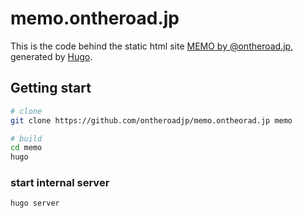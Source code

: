 # memo.ontheroad.jp

This is the code behind the static html site [MEMO by @ontheroad.jp](https://ontheroadjp.github.com), generated by [Hugo](http://hugo.spf13.com).

## Getting start

```bash
# clone
git clone https://github.com/ontheroadjp/memo.ontheorad.jp memo

# build
cd memo
hugo
```

### start internal server

```bash
hugo server
```
